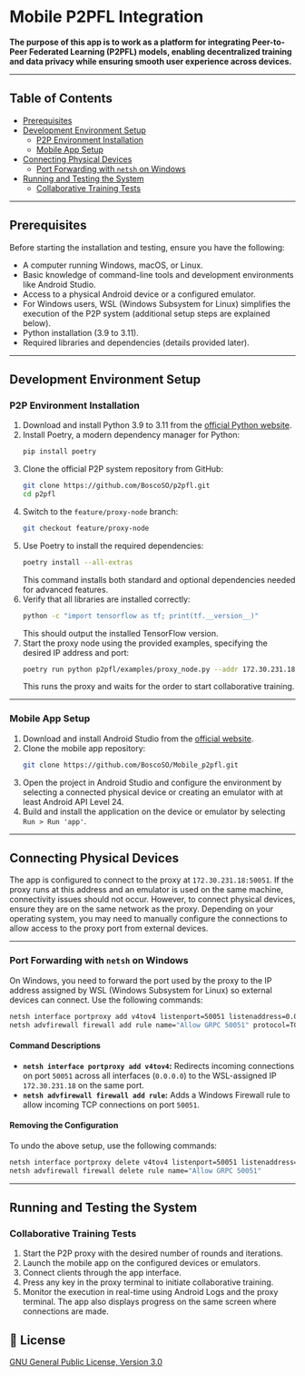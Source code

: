 # Mobile P2PFL Integration

**The purpose of this app is to work as a platform for integrating Peer-to-Peer Federated Learning (P2PFL) models, enabling decentralized training and data privacy while ensuring smooth user experience across devices.**

---

## Table of Contents

- [Prerequisites](#prerequisites)
- [Development Environment Setup](#development-environment-setup)
  - [P2P Environment Installation](#p2p-environment-installation)
  - [Mobile App Setup](#mobile-app-setup)
- [Connecting Physical Devices](#connecting-physical-devices)
  - [Port Forwarding with `netsh` on Windows](#port-forwarding-with-netsh-on-windows)
- [Running and Testing the System](#running-and-testing-the-system)
  - [Collaborative Training Tests](#collaborative-training-tests)

---

## Prerequisites

Before starting the installation and testing, ensure you have the following:

- A computer running Windows, macOS, or Linux.
- Basic knowledge of command-line tools and development environments like Android Studio.
- Access to a physical Android device or a configured emulator.
- For Windows users, WSL (Windows Subsystem for Linux) simplifies the execution of the P2P system (additional setup steps are explained below).
- Python installation (3.9 to 3.11).
- Required libraries and dependencies (details provided later).

---

## Development Environment Setup

### P2P Environment Installation

1. Download and install Python 3.9 to 3.11 from the [official Python website](https://www.python.org).
2. Install Poetry, a modern dependency manager for Python:
   ```bash
   pip install poetry
   ```
3. Clone the official P2P system repository from GitHub:
   ```bash
   git clone https://github.com/BoscoSO/p2pfl.git
   cd p2pfl
   ```
4. Switch to the `feature/proxy-node` branch:
   ```bash
   git checkout feature/proxy-node
   ```
5. Use Poetry to install the required dependencies:
   ```bash
   poetry install --all-extras
   ```
   This command installs both standard and optional dependencies needed for advanced features.
6. Verify that all libraries are installed correctly:
   ```bash
   python -c "import tensorflow as tf; print(tf.__version__)"
   ```
   This should output the installed TensorFlow version.
7. Start the proxy node using the provided examples, specifying the desired IP address and port:
   ```bash
   poetry run python p2pfl/examples/proxy_node.py --addr 172.30.231.18:50051
   ```
   This runs the proxy and waits for the order to start collaborative training.

---

### Mobile App Setup

1. Download and install Android Studio from the [official website](https://developer.android.com/studio).
2. Clone the mobile app repository:
   ```bash
   git clone https://github.com/BoscoSO/Mobile_p2pfl.git
   ```
3. Open the project in Android Studio and configure the environment by selecting a connected physical device or creating an emulator with at least Android API Level 24.
4. Build and install the application on the device or emulator by selecting `Run > Run 'app'`.

---

## Connecting Physical Devices

The app is configured to connect to the proxy at `172.30.231.18:50051`. If the proxy runs at this address and an emulator is used on the same machine, connectivity issues should not occur. However, to connect physical devices, ensure they are on the same network as the proxy. Depending on your operating system, you may need to manually configure the connections to allow access to the proxy port from external devices.

---

### Port Forwarding with `netsh` on Windows

On Windows, you need to forward the port used by the proxy to the IP address assigned by WSL (Windows Subsystem for Linux) so external devices can connect. Use the following commands:

```bash
netsh interface portproxy add v4tov4 listenport=50051 listenaddress=0.0.0.0 connectport=50051 connectaddress=172.30.231.18
netsh advfirewall firewall add rule name="Allow GRPC 50051" protocol=TCP dir=in localport=50051 action=allow
```

#### Command Descriptions

- **`netsh interface portproxy add v4tov4`:** Redirects incoming connections on port `50051` across all interfaces (`0.0.0.0`) to the WSL-assigned IP `172.30.231.18` on the same port.
- **`netsh advfirewall firewall add rule`:** Adds a Windows Firewall rule to allow incoming TCP connections on port `50051`.

#### Removing the Configuration

To undo the above setup, use the following commands:

```bash
netsh interface portproxy delete v4tov4 listenport=50051 listenaddress=0.0.0.0
netsh advfirewall firewall delete rule name="Allow GRPC 50051"
```

---

## Running and Testing the System

### Collaborative Training Tests

1. Start the P2P proxy with the desired number of rounds and iterations.
2. Launch the mobile app on the configured devices or emulators.
3. Connect clients through the app interface.
4. Press any key in the proxy terminal to initiate collaborative training.
5. Monitor the execution in real-time using Android Logs and the proxy terminal. The app also displays progress on the same screen where connections are made.

## 📜 License

[GNU General Public License, Version 3.0](https://www.gnu.org/licenses/gpl-3.0.en.html)
